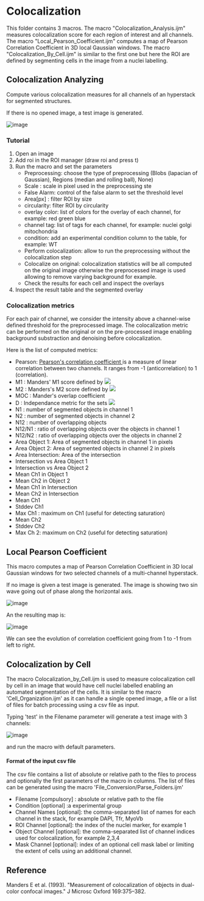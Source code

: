 # Colocalization

This folder contains 3 macros. The macro "Colocalization_Analysis.ijm" measures colocalization score for each region of interest and all channels. The macro "Local_Pearson_Coefficient.ijm" computes a map of Pearson Correlation Coefficient in 3D local Gaussian windows. The macro "Colocalization_By_Cell.ijm" is similar to the first one but here the ROI are defined by segmenting cells in the image from a nuclei labelling.

## Colocalization Analyzing

Compute various colocalization measures for all channels of an hyperstack for segmented structures.

If there is no opened image, a test image is generated.

![image](https://user-images.githubusercontent.com/3415561/117972406-05f37280-b323-11eb-970b-4adc9b49abb6.png)


### Tutorial
1. Open an image
2. Add roi in the ROI manager (draw roi and press t)
3. Run the macro and set the parameters
   - Preprocessing: choose the type of preprocessing (Blobs (lapacian of Gaussian), Regions (median and rolling ball), None)
   - Scale : scale in pixel used in the preprocessing ste
   - False Alarm: control of the false alarm to set the threshold level
   - Area[px] : filter ROI by size
   - circularity: filter ROI by circularity
   - overlay color: list of colors for the overlay of each channel, for example: red green blue
   - channel tag: list of tags for each channel, for example: nuclei golgi mitochondria 
   - condition: add an experimental condition column to the table, for example: WT
   - Perform colocalization: allow to run the preprocessing without the colocalization step
   - Colocalize on original: colocalization statistics will be all computed on the original image otherwise the preprocessed image is used allowing to remove varying background for example. 
   - Check the results for each cell and inspect the overlays
4. Inspect the result table and the segmented overlay


### Colocalization metrics
For each pair of channel, we consider the intensity above a channel-wise defined threshold for the preprocessed image. The colocalization metric can be performed on the original or on the pre-processed image enabling background substraction and denoising before colocalization. 

Here is the list of computed metrics:
- Pearson: [Pearson's correlation coefficient ](https://en.wikipedia.org/wiki/Pearson_correlation_coefficient) is a measure of linear correlation between two channels. It ranges from -1 (anticorrelation) to 1 (correlation).
- M1 : Manders' M1 score defined by <img src="https://render.githubusercontent.com/render/math?math=\sum_">
- M2 : Manders's M2 score defined by <img src="https://render.githubusercontent.com/render/math?math=\sum_R">
- MOC : Mander's overlap coefficient
- D : Independance metric for the sets <img src="https://render.githubusercontent.com/render/math?math=D=p_{12}-p_1p_2">
- N1 : number of segmented objects in channel 1
- N2 : number of segmented objects in channel 2
- N12 : number of overlapping objects 
- N12/N1 : ratio of overlapping objects over the objects in channel 1
- N12/N2 : ratio of overlapping objects over the objects in channel 2
- Area Object 1: Area of segmented objects in channel 1 in pixels
- Area Object 2: Area of segmented objects in channel 2 in pixels
- Area Intersection: Area of the intersection
- Intersection vs Area Object 1
- Intersection vs Area Object 2
- Mean Ch1 in Object 1
- Mean Ch2 in Object 2
- Mean Ch1 in Intersection
- Mean Ch2 in Intersection
- Mean Ch1 
- Stddev Ch1
- Max Ch1 : maximum on Ch1 (useful for detecting saturation)
- Mean Ch2
- Stddev Ch2
- Max Ch 2: maximum on Ch2 (useful for detecting saturation)


## Local Pearson Coefficient

This macro computes a map of Pearson Correlation Coefficient in 3D local Gaussian windows for two selected channels of a multi-channel hyperstack.

If no image is given a test image is generated. The image is showing two sin wave going out of phase along the horizontal axis.

![image](https://user-images.githubusercontent.com/3415561/122535614-a2dcb600-d01b-11eb-9767-e3e69d2015e6.png)

An the resulting map is:

![image](https://user-images.githubusercontent.com/3415561/122535701-b5ef8600-d01b-11eb-96e6-ad59cd51b7cd.png)

We can see the evolution of correlation coefficient going from 1 to -1 from left to right.


## Colocalization by Cell
The macro Colocalization_by_Cell.ijm is used to measure colocalization cell by cell in an image that would have cell nuclei labelled enabling an automated segmentation of the cells. It is similar to the macro 'Cell_Organization.ijm' as it can handle a single opened image, a file or a list of files for batch processing using a csv file as input.

Typing 'test' in the Filename parameter will generate a test image with 3 channels:

![image](https://user-images.githubusercontent.com/3415561/145996199-1493e912-8fda-440c-ba86-e2c69078b23d.png)

and run the macro with default parameters.

#### Format of the input csv file
The csv file contains a list of absolute or relative path to the files to process and optionally the first parameters of the macro in columns. The list of files can be generated using the macro 'File_Conversion/Parse_Folders.ijm'
- Filename  [compulsory] : absolute or relative path to the file
- Condition [optional] :a experimental group
- Channel Names [optional]: the comma-separated list of names for each channel in the stack, for example DAPI, Tfr, MyoVb
- ROI Channel [optional]: the index of the nuclei marker, for example 1
- Object Channel [optional]: the comma-separated list of channel indices used for colocalization, for example 2,3,4
- Mask Channel [optional]: index of an optional cell mask label or limiting the extent of cells using an additional channel.


## Reference
 Manders E et al. (1993). "Measurement of colocalization of objects in dual-color confocal images." J Microsc Oxford 169:375–382.
 
